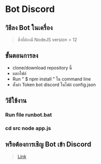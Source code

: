 # Bot Discord
## วิธีลง Bot ในเครื่อง
> สิ่งที่ต้องมี NodeJS version > 12

## ขั้นตอนการลง
* clone/download repository นี้
* แตกไฟล์
* Run " $ npm install " ใน command line 
* ตั้งค่า Token bot discord ในไฟล์ config.json

## วิธีใช้งาน
### Run file runbot.bat
### cd src node app.js

## หรือต้องการเชิญ Bot เข้า Discord 
> [Link](https://discord.com/oauth2/authorize?client_id=718169475777822841&scope=bot&permissions=8)
